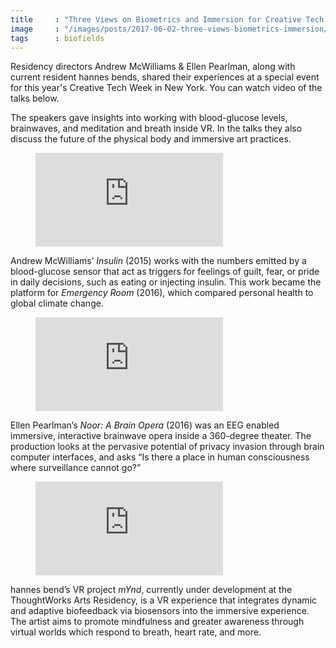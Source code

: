 ```yaml
---
title     : "Three Views on Biometrics and Immersion for Creative Tech Week"
image     : "/images/posts/2017-06-02-three-views-biometrics-immersion/andy.jpg"
tags      : biofields
---
```


Residency directors Andrew McWilliams & Ellen Pearlman, along with current resident hannes bends, shared their experiences at a special event for this year's Creative Tech Week in New York. You can watch video of the talks below.

The speakers gave insights into working with blood-glucose levels, brainwaves, and meditation and breath inside VR. In the talks they also discuss the future of the physical body and immersive art practices.

<!--excerpt-ends-->

<figure class="video">
	<iframe src="https://www.youtube.com/embed/YOmvAV6eV2w" frameborder="0" allowfullscreen></iframe>
</figure>

Andrew McWilliams’ <em>Insulin</em> (2015) works with the numbers emitted by a blood-glucose sensor that act as triggers for feelings of guilt, fear, or pride in daily decisions, such as eating or injecting insulin. This work became the platform for <em>Emergency Room</em> (2016), which compared personal health to global climate change.

<figure class="video">
	<iframe src="https://youtube.com/embed/QdOnnytWvlY" frameborder="0" allowfullscreen></iframe>
</figure>

Ellen Pearlman’s <em>Noor: A Brain Opera</em> (2016) was an EEG enabled immersive, interactive brainwave opera inside a 360-degree theater. The production looks at the pervasive potential of privacy invasion through brain computer interfaces, and asks “Is there a place in human consciousness where surveillance cannot go?”

<figure class="video">
	<iframe src="https://youtube.com/embed/b8IjNTji7w4" frameborder="0" allowfullscreen></iframe>
</figure>

hannes bend’s VR project <em>mYnd</em>, currently under development at the ThoughtWorks Arts Residency, is a VR experience that integrates dynamic and adaptive biofeedback via biosensors into the immersive experience. The artist aims to promote mindfulness and greater awareness through virtual worlds which respond to breath, heart rate, and more.